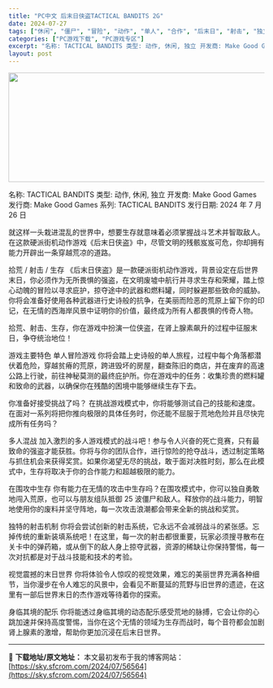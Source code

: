 ```yaml
---
title: "PC中文 后末日侠盗TACTICAL BANDITS 2G"
date: 2024-07-27
tags: ["休闲", "僵尸", "冒险", "动作", "单人", "合作", "后末日", "射击", "独立"]
categories: ["PC游戏下载", "PC游戏专区"]
excerpt: "名称: TACTICAL BANDITS 类型: 动作, 休闲, 独立 开发商: Make Good Games 发行商: Make Good Games 系列: TACTICAL BANDITS 发行日期: 2024 年 7 月 26 日 就这样一头栽进混乱的世界中，想要生存就意味着必须掌握战斗艺&hellip;"
layout: post
---
```


<img class="aligncenter size-full wp-image-56565" src="https://sky.sfcrom.com/wp-content/uploads/2024/07/20240727020629100.webp" alt="" width="660" height="215" />

名称: TACTICAL BANDITS
类型: 动作, 休闲, 独立
开发商: Make Good Games
发行商: Make Good Games
系列: TACTICAL BANDITS
发行日期: 2024 年 7 月 26 日

就这样一头栽进混乱的世界中，想要生存就意味着必须掌握战斗艺术并智取敌人。在这款硬派街机动作游戏《后末日侠盗》中，尽管文明的残骸岌岌可危，你却拥有能力开辟出一条穿越荒凉的道路。

拾荒 / 射击 / 生存
《后末日侠盗》是一款硬派街机动作游戏，背景设定在后世界末日，你必须作为无所畏惧的强盗，在文明废墟中航行并寻求生存和荣耀，踏上惊心动魄的冒险以寻求庇护，掠夺途中的武器和燃料罐，同时躲避那些致命的威胁。
你将会准备好使用各种武器进行史诗般的抗争，在美丽而险恶的荒原上留下你的印记，在无情的西海岸风景中证明你的价值，最终成为所有人都畏惧的传奇人物。

拾荒、射击、生存，你在游戏中扮演一位侠盗，在肾上腺素飙升的过程中征服末日，争夺统治地位！

游戏主要特色
单人冒险游戏
你将会踏上史诗般的单人旅程，过程中每个角落都潜伏着危险，穿越贫瘠的荒原，跨进毁坏的房屋，翻查陈旧的商店，并在废弃的高速公路上行驶，前往神秘莫测的最终庇护所。你在游戏中的任务：收集珍贵的燃料罐和致命的武器，以确保你在残酷的困境中能够继续生存下去。

你准备好接受挑战了吗？
在挑战游戏模式中，你将能够测试自己的技能和速度。在面对一系列将把你推向极限的具体任务时，你还能不屈服于荒地危险并且尽快完成所有任务吗？

多人混战
加入激烈的多人游戏模式的战斗吧！参与令人兴奋的死亡竞赛，只有最致命的强盗才能获胜。你将与你的团队合作，进行惊险的抢夺战斗，透过制定策略与抓住机会来获得奖赏。如果你渴望无尽的挑战，敢于面对决胜时刻，那么在此模式中，生存将取决于你的合作能力和超越极限的能力。

在围攻中生存
你有能力在无情的攻击中生存吗？在围攻模式中，你可以独自勇敢地闯入荒原，也可以与朋友组队抵御 25 波僵尸和敌人。释放你的战斗能力，明智地使用你的废料并坚守阵地，每一次攻击浪潮都会带来全新的挑战和奖赏。

独特的射击机制
你将会尝试创新的射击系统，它永远不会减弱战斗的紧张感。忘掉传统的重新装填系统吧！在这里，每一次的射击都很重要，玩家必须搜寻散布在关卡中的弹药箱，或从倒下的敌人身上掠夺武器，资源的稀缺让你保持警惕，每一次对抗都是对于战斗技能和技术的考验。

视觉震撼的末日世界
你将体验令人惊叹的视觉效果，难忘的美丽世界充满各种细节，当你漫步在令人难忘的风景中，会看见不断蔓延的荒野与旧世界的遗迹，在这里有一部后世界末日的杰作游戏等待着你的探索。

身临其境的配乐
你将能透过身临其境的动态配乐感受荒地的脉搏，它会让你的心跳加速并保持高度警惕，当你在这个无情的领域为生存而战时，每个音符都会加剧肾上腺素的激增，帮助你更加沉浸在后末日世界。

---
📖 **下载地址/原文地址：** 本文最初发布于我的博客网站：[https://sky.sfcrom.com/2024/07/56564](https://sky.sfcrom.com/2024/07/56564)

